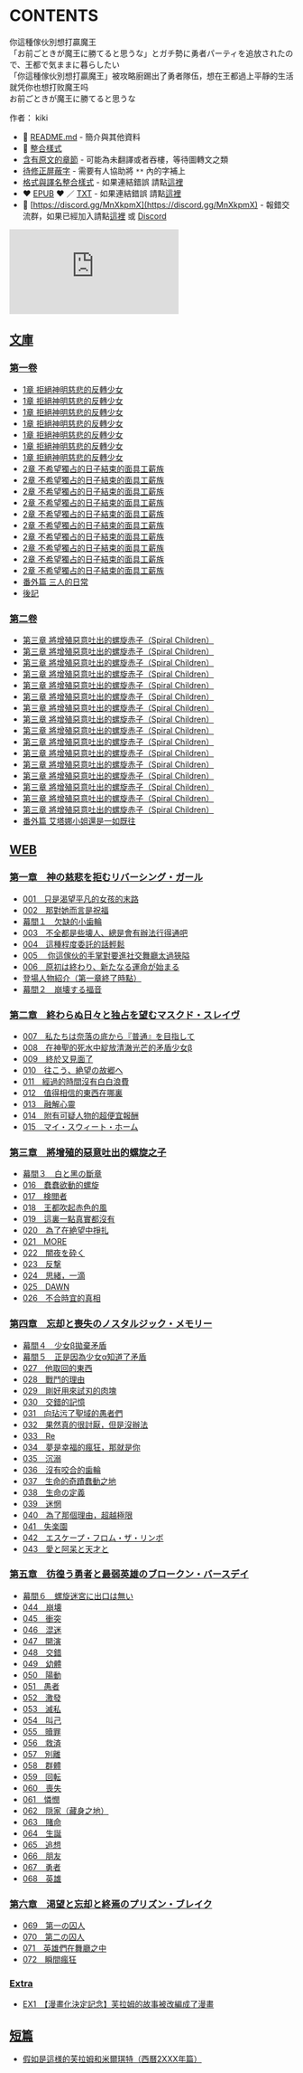# CONTENTS

你這種傢伙別想打贏魔王  
「お前ごときが魔王に勝てると思うな」とガチ勢に勇者パーティを追放されたので、王都で気ままに暮らしたい  
「你這種傢伙別想打贏魔王」被攻略廚踢出了勇者隊伍，想在王都過上平靜的生活  
就凭你也想打败魔王吗  
お前ごときが魔王に勝てると思うな  

作者： kiki  



- :closed_book: [README.md](README.md) - 簡介與其他資料
- :pencil: [整合樣式](%E6%95%B4%E5%90%88%E6%A8%A3%E5%BC%8F.md)
- [含有原文的章節](ja.md) - 可能為未翻譯或者吞樓，等待圖轉文之類
- [待修正屏蔽字](%E5%BE%85%E4%BF%AE%E6%AD%A3%E5%B1%8F%E8%94%BD%E5%AD%97.md) - 需要有人協助將 `**` 內的字補上
- [格式與譯名整合樣式](https://github.com/bluelovers/node-novel/blob/master/lib/locales/%E4%BD%A0%E9%80%99%E7%A8%AE%E5%82%A2%E4%BC%99%E5%88%A5%E6%83%B3%E6%89%93%E8%B4%8F%E9%AD%94%E7%8E%8B.ts) - 如果連結錯誤 請點[這裡](https://github.com/bluelovers/node-novel/blob/master/lib/locales/)
-  :heart: [EPUB](https://gitlab.com/demonovel/epub-txt/blob/master/girl/%E4%BD%A0%E9%80%99%E7%A8%AE%E5%82%A2%E4%BC%99%E5%88%A5%E6%83%B3%E6%89%93%E8%B4%8F%E9%AD%94%E7%8E%8B.epub) :heart:  ／ [TXT](https://gitlab.com/demonovel/epub-txt/blob/master/girl/out/%E4%BD%A0%E9%80%99%E7%A8%AE%E5%82%A2%E4%BC%99%E5%88%A5%E6%83%B3%E6%89%93%E8%B4%8F%E9%AD%94%E7%8E%8B.out.txt) - 如果連結錯誤 請點[這裡](https://gitlab.com/demonovel/epub-txt/blob/master/girl/)
- :mega: [https://discord.gg/MnXkpmX](https://discord.gg/MnXkpmX) - 報錯交流群，如果已經加入請點[這裡](https://discordapp.com/channels/467794087769014273/467794088285175809) 或 [Discord](https://discordapp.com/channels/@me)


![導航目錄](https://chart.apis.google.com/chart?cht=qr&chs=150x150&chl=https://gitlab.com/novel-group/txt-source/blob/master/girl_out/你這種傢伙別想打贏魔王/導航目錄.md "導航目錄")




## [文庫](00010_%E6%96%87%E5%BA%AB)


### [第一卷](00010_%E6%96%87%E5%BA%AB/10010_%E7%AC%AC%E4%B8%80%E5%8D%B7)

- [1章 拒絕神明慈悲的反轉少女](00010_%E6%96%87%E5%BA%AB/10010_%E7%AC%AC%E4%B8%80%E5%8D%B7/00010_1%E7%AB%A0%20%E6%8B%92%E7%B5%95%E7%A5%9E%E6%98%8E%E6%85%88%E6%82%B2%E7%9A%84%E5%8F%8D%E8%BD%89%E5%B0%91%E5%A5%B3/00020_001%20%E5%83%85%E5%83%85%E6%98%AF%E6%B8%B4%E6%9C%9B%E5%B9%B3%E5%87%A1%E7%9A%84%E5%B0%91%E5%A5%B3%E7%9A%84%E6%9C%AB%E8%B7%AF.txt)
- [1章 拒絕神明慈悲的反轉少女](00010_%E6%96%87%E5%BA%AB/10010_%E7%AC%AC%E4%B8%80%E5%8D%B7/00010_1%E7%AB%A0%20%E6%8B%92%E7%B5%95%E7%A5%9E%E6%98%8E%E6%85%88%E6%82%B2%E7%9A%84%E5%8F%8D%E8%BD%89%E5%B0%91%E5%A5%B3/00030_002%20%E9%82%A3%E5%B0%8D%E5%A5%B9%E8%80%8C%E8%A8%80%E6%98%AF%E7%A5%9D%E7%A6%8F.txt)
- [1章 拒絕神明慈悲的反轉少女](00010_%E6%96%87%E5%BA%AB/10010_%E7%AC%AC%E4%B8%80%E5%8D%B7/00010_1%E7%AB%A0%20%E6%8B%92%E7%B5%95%E7%A5%9E%E6%98%8E%E6%85%88%E6%82%B2%E7%9A%84%E5%8F%8D%E8%BD%89%E5%B0%91%E5%A5%B3/00040_%E5%B9%95%E9%96%93%EF%BC%91%20%E6%AC%A0%E7%BC%BA%E7%9A%84%E5%B0%8F%E6%AD%AF%E8%BC%AA.txt)
- [1章 拒絕神明慈悲的反轉少女](00010_%E6%96%87%E5%BA%AB/10010_%E7%AC%AC%E4%B8%80%E5%8D%B7/00010_1%E7%AB%A0%20%E6%8B%92%E7%B5%95%E7%A5%9E%E6%98%8E%E6%85%88%E6%82%B2%E7%9A%84%E5%8F%8D%E8%BD%89%E5%B0%91%E5%A5%B3/00050_003%20%E4%B8%8D%E5%85%A8%E9%83%BD%E6%98%AF%E4%BA%9B%E5%A3%8A%E4%BA%BA%EF%BC%8C%E7%B8%BD%E6%98%AF%E6%9C%83%E6%9C%89%E8%BE%A6%E6%B3%95%E8%A1%8C%E5%BE%97%E9%80%9A%E5%90%A7.txt)
- [1章 拒絕神明慈悲的反轉少女](00010_%E6%96%87%E5%BA%AB/10010_%E7%AC%AC%E4%B8%80%E5%8D%B7/00010_1%E7%AB%A0%20%E6%8B%92%E7%B5%95%E7%A5%9E%E6%98%8E%E6%85%88%E6%82%B2%E7%9A%84%E5%8F%8D%E8%BD%89%E5%B0%91%E5%A5%B3/00060_004%20%E9%80%99%E7%A8%AE%E7%A8%8B%E5%BA%A6%E5%A7%94%E6%89%98%E7%9A%84%E8%A9%B1%E8%BC%95%E6%9D%BE~.txt)
- [1章 拒絕神明慈悲的反轉少女](00010_%E6%96%87%E5%BA%AB/10010_%E7%AC%AC%E4%B8%80%E5%8D%B7/00010_1%E7%AB%A0%20%E6%8B%92%E7%B5%95%E7%A5%9E%E6%98%8E%E6%85%88%E6%82%B2%E7%9A%84%E5%8F%8D%E8%BD%89%E5%B0%91%E5%A5%B3/00070_005%20%E4%BD%A0%E9%80%99%E5%AE%B6%E4%BC%99%E7%9A%84%E6%89%8B%E6%8E%8C%E9%82%84%E4%B8%8D%E5%A4%A0%E8%AD%B2%E6%88%91%E8%B5%B7%E8%88%9E.txt)
- [1章 拒絕神明慈悲的反轉少女](00010_%E6%96%87%E5%BA%AB/10010_%E7%AC%AC%E4%B8%80%E5%8D%B7/00010_1%E7%AB%A0%20%E6%8B%92%E7%B5%95%E7%A5%9E%E6%98%8E%E6%85%88%E6%82%B2%E7%9A%84%E5%8F%8D%E8%BD%89%E5%B0%91%E5%A5%B3/00080_006%20%E5%8E%9F%E5%88%9D%E7%B5%90%E6%9D%9F%EF%BC%8C%E6%96%B0%E7%9A%84%E5%91%BD%E9%81%8B%E9%96%8B%E5%A7%8B.txt)
- [2章 不希望獨占的日子結束的面具工薪族](00010_%E6%96%87%E5%BA%AB/10010_%E7%AC%AC%E4%B8%80%E5%8D%B7/00090_2%E7%AB%A0%20%E4%B8%8D%E5%B8%8C%E6%9C%9B%E7%8D%A8%E5%8D%A0%E7%9A%84%E6%97%A5%E5%AD%90%E7%B5%90%E6%9D%9F%E7%9A%84%E9%9D%A2%E5%85%B7%E5%B7%A5%E8%96%AA%E6%97%8F/00090_%E5%B9%95%E9%96%93%EF%BC%92%20%E5%B4%A9%E5%A3%8A%E7%9A%84%E7%A6%8F%E9%9F%B3.txt)
- [2章 不希望獨占的日子結束的面具工薪族](00010_%E6%96%87%E5%BA%AB/10010_%E7%AC%AC%E4%B8%80%E5%8D%B7/00090_2%E7%AB%A0%20%E4%B8%8D%E5%B8%8C%E6%9C%9B%E7%8D%A8%E5%8D%A0%E7%9A%84%E6%97%A5%E5%AD%90%E7%B5%90%E6%9D%9F%E7%9A%84%E9%9D%A2%E5%85%B7%E5%B7%A5%E8%96%AA%E6%97%8F/00100_007%20%E6%88%91%E5%80%91%E6%98%AF%E5%BE%9E%E5%9C%B0%E7%8D%84%E7%9A%84%E5%BA%95%E9%83%A8%E5%90%91%E3%80%8E%E6%99%AE%E9%80%9A%E3%80%8F%E9%80%B2%E7%99%BC.txt)
- [2章 不希望獨占的日子結束的面具工薪族](00010_%E6%96%87%E5%BA%AB/10010_%E7%AC%AC%E4%B8%80%E5%8D%B7/00090_2%E7%AB%A0%20%E4%B8%8D%E5%B8%8C%E6%9C%9B%E7%8D%A8%E5%8D%A0%E7%9A%84%E6%97%A5%E5%AD%90%E7%B5%90%E6%9D%9F%E7%9A%84%E9%9D%A2%E5%85%B7%E5%B7%A5%E8%96%AA%E6%97%8F/00110_008%20%E5%9C%A8%E7%A5%9E%E8%81%96%E7%9A%84%E6%AD%BB%E6%B0%B4%E4%B8%AD%E7%B6%BB%E6%94%BE%E6%B8%85%E6%BE%88%E5%85%89%E8%8A%92%E7%9A%84%E7%9F%9B%E7%9B%BE%E5%B0%91%E5%A5%B3%CE%B2.txt)
- [2章 不希望獨占的日子結束的面具工薪族](00010_%E6%96%87%E5%BA%AB/10010_%E7%AC%AC%E4%B8%80%E5%8D%B7/00090_2%E7%AB%A0%20%E4%B8%8D%E5%B8%8C%E6%9C%9B%E7%8D%A8%E5%8D%A0%E7%9A%84%E6%97%A5%E5%AD%90%E7%B5%90%E6%9D%9F%E7%9A%84%E9%9D%A2%E5%85%B7%E5%B7%A5%E8%96%AA%E6%97%8F/00120_009%20%E7%B5%82%E6%96%BC%E5%8F%88%E8%A6%8B%E9%9D%A2%E4%BA%86.txt)
- [2章 不希望獨占的日子結束的面具工薪族](00010_%E6%96%87%E5%BA%AB/10010_%E7%AC%AC%E4%B8%80%E5%8D%B7/00090_2%E7%AB%A0%20%E4%B8%8D%E5%B8%8C%E6%9C%9B%E7%8D%A8%E5%8D%A0%E7%9A%84%E6%97%A5%E5%AD%90%E7%B5%90%E6%9D%9F%E7%9A%84%E9%9D%A2%E5%85%B7%E5%B7%A5%E8%96%AA%E6%97%8F/00130_010%20%E8%B5%B0%E5%90%A7%EF%BC%8C%E5%90%91%E8%91%97%E7%B5%B6%E6%9C%9B%E7%9A%84%E6%95%85%E9%83%B7.txt)
- [2章 不希望獨占的日子結束的面具工薪族](00010_%E6%96%87%E5%BA%AB/10010_%E7%AC%AC%E4%B8%80%E5%8D%B7/00090_2%E7%AB%A0%20%E4%B8%8D%E5%B8%8C%E6%9C%9B%E7%8D%A8%E5%8D%A0%E7%9A%84%E6%97%A5%E5%AD%90%E7%B5%90%E6%9D%9F%E7%9A%84%E9%9D%A2%E5%85%B7%E5%B7%A5%E8%96%AA%E6%97%8F/00140_011%20%E7%B6%93%E9%81%8E%E7%9A%84%E6%99%82%E9%96%93%E6%B2%92%E6%9C%89%E7%99%BD%E7%99%BD%E6%B5%AA%E8%B2%BB.txt)
- [2章 不希望獨占的日子結束的面具工薪族](00010_%E6%96%87%E5%BA%AB/10010_%E7%AC%AC%E4%B8%80%E5%8D%B7/00090_2%E7%AB%A0%20%E4%B8%8D%E5%B8%8C%E6%9C%9B%E7%8D%A8%E5%8D%A0%E7%9A%84%E6%97%A5%E5%AD%90%E7%B5%90%E6%9D%9F%E7%9A%84%E9%9D%A2%E5%85%B7%E5%B7%A5%E8%96%AA%E6%97%8F/00150_012%20%E5%80%BC%E5%BE%97%E7%9B%B8%E4%BF%A1%E7%9A%84%E6%9D%B1%E8%A5%BF%E5%9C%A8%E5%93%AA%E8%A3%A1.txt)
- [2章 不希望獨占的日子結束的面具工薪族](00010_%E6%96%87%E5%BA%AB/10010_%E7%AC%AC%E4%B8%80%E5%8D%B7/00090_2%E7%AB%A0%20%E4%B8%8D%E5%B8%8C%E6%9C%9B%E7%8D%A8%E5%8D%A0%E7%9A%84%E6%97%A5%E5%AD%90%E7%B5%90%E6%9D%9F%E7%9A%84%E9%9D%A2%E5%85%B7%E5%B7%A5%E8%96%AA%E6%97%8F/00160_013%20%E8%9E%8D%E8%A7%A3%E5%BF%83%E9%9D%88.txt)
- [2章 不希望獨占的日子結束的面具工薪族](00010_%E6%96%87%E5%BA%AB/10010_%E7%AC%AC%E4%B8%80%E5%8D%B7/00090_2%E7%AB%A0%20%E4%B8%8D%E5%B8%8C%E6%9C%9B%E7%8D%A8%E5%8D%A0%E7%9A%84%E6%97%A5%E5%AD%90%E7%B5%90%E6%9D%9F%E7%9A%84%E9%9D%A2%E5%85%B7%E5%B7%A5%E8%96%AA%E6%97%8F/00170_014%20%E9%99%84%E6%9C%89%E5%8F%AF%E7%96%91%E4%BA%BA%E7%89%A9%E7%9A%84%E8%B6%85%E4%BE%BF%E5%AE%9C%E5%A0%B1%E9%85%AC.txt)
- [2章 不希望獨占的日子結束的面具工薪族](00010_%E6%96%87%E5%BA%AB/10010_%E7%AC%AC%E4%B8%80%E5%8D%B7/00090_2%E7%AB%A0%20%E4%B8%8D%E5%B8%8C%E6%9C%9B%E7%8D%A8%E5%8D%A0%E7%9A%84%E6%97%A5%E5%AD%90%E7%B5%90%E6%9D%9F%E7%9A%84%E9%9D%A2%E5%85%B7%E5%B7%A5%E8%96%AA%E6%97%8F/00180_015%20My%20Sweet%20Home.txt)
- [番外篇 三人的日常](00010_%E6%96%87%E5%BA%AB/10010_%E7%AC%AC%E4%B8%80%E5%8D%B7/00190_%E7%95%AA%E5%A4%96%E7%AF%87%20%E4%B8%89%E4%BA%BA%E7%9A%84%E6%97%A5%E5%B8%B8.txt)
- [後記](00010_%E6%96%87%E5%BA%AB/10010_%E7%AC%AC%E4%B8%80%E5%8D%B7/00200_%E5%BE%8C%E8%A8%98.txt)

### [第二卷](00010_%E6%96%87%E5%BA%AB/10020_%E7%AC%AC%E4%BA%8C%E5%8D%B7)

- [第三章 將增殖惡意吐出的螺旋赤子（Spiral Children）](00010_%E6%96%87%E5%BA%AB/10020_%E7%AC%AC%E4%BA%8C%E5%8D%B7/00010_%E7%AC%AC%E4%B8%89%E7%AB%A0%20%E5%B0%87%E5%A2%9E%E6%AE%96%E6%83%A1%E6%84%8F%E5%90%90%E5%87%BA%E7%9A%84%E8%9E%BA%E6%97%8B%E8%B5%A4%E5%AD%90%EF%BC%88Spiral%20Children%EF%BC%89/00010_%E5%B9%95%E9%96%93%EF%BC%93%20%E7%99%BD%E8%88%87%E9%BB%91%E7%9A%84%E6%96%B7%E7%AB%A0.txt)
- [第三章 將增殖惡意吐出的螺旋赤子（Spiral Children）](00010_%E6%96%87%E5%BA%AB/10020_%E7%AC%AC%E4%BA%8C%E5%8D%B7/00010_%E7%AC%AC%E4%B8%89%E7%AB%A0%20%E5%B0%87%E5%A2%9E%E6%AE%96%E6%83%A1%E6%84%8F%E5%90%90%E5%87%BA%E7%9A%84%E8%9E%BA%E6%97%8B%E8%B5%A4%E5%AD%90%EF%BC%88Spiral%20Children%EF%BC%89/00020_001%20%E5%8D%91%E9%84%99%E5%B0%8F%E4%BA%BA%E7%AC%91%E4%BA%86.txt)
- [第三章 將增殖惡意吐出的螺旋赤子（Spiral Children）](00010_%E6%96%87%E5%BA%AB/10020_%E7%AC%AC%E4%BA%8C%E5%8D%B7/00010_%E7%AC%AC%E4%B8%89%E7%AB%A0%20%E5%B0%87%E5%A2%9E%E6%AE%96%E6%83%A1%E6%84%8F%E5%90%90%E5%87%BA%E7%9A%84%E8%9E%BA%E6%97%8B%E8%B5%A4%E5%AD%90%EF%BC%88Spiral%20Children%EF%BC%89/00030_002%20%E5%B1%A4%E5%B1%A4%E5%8C%85%E8%A3%B9%E7%9A%84%E8%9B%9B%E7%B5%B2.txt)
- [第三章 將增殖惡意吐出的螺旋赤子（Spiral Children）](00010_%E6%96%87%E5%BA%AB/10020_%E7%AC%AC%E4%BA%8C%E5%8D%B7/00010_%E7%AC%AC%E4%B8%89%E7%AB%A0%20%E5%B0%87%E5%A2%9E%E6%AE%96%E6%83%A1%E6%84%8F%E5%90%90%E5%87%BA%E7%9A%84%E8%9E%BA%E6%97%8B%E8%B5%A4%E5%AD%90%EF%BC%88Spiral%20Children%EF%BC%89/00040_003%20%E5%A5%B4%E9%9A%B7%E5%B0%91%E5%A5%B3%E7%84%A1%E8%99%95%E5%8F%AF%E9%80%83.txt)
- [第三章 將增殖惡意吐出的螺旋赤子（Spiral Children）](00010_%E6%96%87%E5%BA%AB/10020_%E7%AC%AC%E4%BA%8C%E5%8D%B7/00010_%E7%AC%AC%E4%B8%89%E7%AB%A0%20%E5%B0%87%E5%A2%9E%E6%AE%96%E6%83%A1%E6%84%8F%E5%90%90%E5%87%BA%E7%9A%84%E8%9E%BA%E6%97%8B%E8%B5%A4%E5%AD%90%EF%BC%88Spiral%20Children%EF%BC%89/00050_004%20%E5%9B%A0%E6%9E%9C%E5%BE%AA%E7%92%B0%E8%80%8C%E4%BE%86%E7%9A%84%E5%A0%B1%E6%87%89.txt)
- [第三章 將增殖惡意吐出的螺旋赤子（Spiral Children）](00010_%E6%96%87%E5%BA%AB/10020_%E7%AC%AC%E4%BA%8C%E5%8D%B7/00010_%E7%AC%AC%E4%B8%89%E7%AB%A0%20%E5%B0%87%E5%A2%9E%E6%AE%96%E6%83%A1%E6%84%8F%E5%90%90%E5%87%BA%E7%9A%84%E8%9E%BA%E6%97%8B%E8%B5%A4%E5%AD%90%EF%BC%88Spiral%20Children%EF%BC%89/00060_005%20%E8%A0%A2%E8%A0%A2%E6%AC%B2%E5%8B%95%E7%9A%84%E8%9E%BA%E6%97%8B.txt)
- [第三章 將增殖惡意吐出的螺旋赤子（Spiral Children）](00010_%E6%96%87%E5%BA%AB/10020_%E7%AC%AC%E4%BA%8C%E5%8D%B7/00010_%E7%AC%AC%E4%B8%89%E7%AB%A0%20%E5%B0%87%E5%A2%9E%E6%AE%96%E6%83%A1%E6%84%8F%E5%90%90%E5%87%BA%E7%9A%84%E8%9E%BA%E6%97%8B%E8%B5%A4%E5%AD%90%EF%BC%88Spiral%20Children%EF%BC%89/00070_006%20%E7%8E%8B%E9%83%BD%E5%90%B9%E8%B5%B7%E7%9A%84%E8%B5%A4%E8%89%B2%E4%B9%8B%E9%A2%A8.txt)
- [第三章 將增殖惡意吐出的螺旋赤子（Spiral Children）](00010_%E6%96%87%E5%BA%AB/10020_%E7%AC%AC%E4%BA%8C%E5%8D%B7/00010_%E7%AC%AC%E4%B8%89%E7%AB%A0%20%E5%B0%87%E5%A2%9E%E6%AE%96%E6%83%A1%E6%84%8F%E5%90%90%E5%87%BA%E7%9A%84%E8%9E%BA%E6%97%8B%E8%B5%A4%E5%AD%90%EF%BC%88Spiral%20Children%EF%BC%89/00080_007%20%E9%80%99%E9%87%8C%E4%B8%80%E9%BB%9E%E7%9C%9F%E5%AF%A6%E9%83%BD%E6%B2%92%E6%9C%89.txt)
- [第三章 將增殖惡意吐出的螺旋赤子（Spiral Children）](00010_%E6%96%87%E5%BA%AB/10020_%E7%AC%AC%E4%BA%8C%E5%8D%B7/00010_%E7%AC%AC%E4%B8%89%E7%AB%A0%20%E5%B0%87%E5%A2%9E%E6%AE%96%E6%83%A1%E6%84%8F%E5%90%90%E5%87%BA%E7%9A%84%E8%9E%BA%E6%97%8B%E8%B5%A4%E5%AD%90%EF%BC%88Spiral%20Children%EF%BC%89/00090_008%20%E7%84%A1%E5%8A%9B%E6%84%9F%E7%B8%BD%E6%98%AF%E4%BC%B4%E9%9A%A8%E8%91%97%E6%88%91.txt)
- [第三章 將增殖惡意吐出的螺旋赤子（Spiral Children）](00010_%E6%96%87%E5%BA%AB/10020_%E7%AC%AC%E4%BA%8C%E5%8D%B7/00010_%E7%AC%AC%E4%B8%89%E7%AB%A0%20%E5%B0%87%E5%A2%9E%E6%AE%96%E6%83%A1%E6%84%8F%E5%90%90%E5%87%BA%E7%9A%84%E8%9E%BA%E6%97%8B%E8%B5%A4%E5%AD%90%EF%BC%88Spiral%20Children%EF%BC%89/00100_009%20%E6%AC%A0%E7%BC%BA%E7%9A%84%E7%A2%8E%E7%89%87.txt)
- [第三章 將增殖惡意吐出的螺旋赤子（Spiral Children）](00010_%E6%96%87%E5%BA%AB/10020_%E7%AC%AC%E4%BA%8C%E5%8D%B7/00010_%E7%AC%AC%E4%B8%89%E7%AB%A0%20%E5%B0%87%E5%A2%9E%E6%AE%96%E6%83%A1%E6%84%8F%E5%90%90%E5%87%BA%E7%9A%84%E8%9E%BA%E6%97%8B%E8%B5%A4%E5%AD%90%EF%BC%88Spiral%20Children%EF%BC%89/00110_010%20MORE.txt)
- [第三章 將增殖惡意吐出的螺旋赤子（Spiral Children）](00010_%E6%96%87%E5%BA%AB/10020_%E7%AC%AC%E4%BA%8C%E5%8D%B7/00010_%E7%AC%AC%E4%B8%89%E7%AB%A0%20%E5%B0%87%E5%A2%9E%E6%AE%96%E6%83%A1%E6%84%8F%E5%90%90%E5%87%BA%E7%9A%84%E8%9E%BA%E6%97%8B%E8%B5%A4%E5%AD%90%EF%BC%88Spiral%20Children%EF%BC%89/00120_011%20%E7%B2%89%E7%A2%8E%E9%BB%91%E5%A4%9C.txt)
- [第三章 將增殖惡意吐出的螺旋赤子（Spiral Children）](00010_%E6%96%87%E5%BA%AB/10020_%E7%AC%AC%E4%BA%8C%E5%8D%B7/00010_%E7%AC%AC%E4%B8%89%E7%AB%A0%20%E5%B0%87%E5%A2%9E%E6%AE%96%E6%83%A1%E6%84%8F%E5%90%90%E5%87%BA%E7%9A%84%E8%9E%BA%E6%97%8B%E8%B5%A4%E5%AD%90%EF%BC%88Spiral%20Children%EF%BC%89/00130_012%20%E5%8F%8D%E6%92%83.txt)
- [第三章 將增殖惡意吐出的螺旋赤子（Spiral Children）](00010_%E6%96%87%E5%BA%AB/10020_%E7%AC%AC%E4%BA%8C%E5%8D%B7/00010_%E7%AC%AC%E4%B8%89%E7%AB%A0%20%E5%B0%87%E5%A2%9E%E6%AE%96%E6%83%A1%E6%84%8F%E5%90%90%E5%87%BA%E7%9A%84%E8%9E%BA%E6%97%8B%E8%B5%A4%E5%AD%90%EF%BC%88Spiral%20Children%EF%BC%89/00140_013%20%E9%BB%9E%E6%BB%B4%E5%9B%9E%E6%86%B6.txt)
- [第三章 將增殖惡意吐出的螺旋赤子（Spiral Children）](00010_%E6%96%87%E5%BA%AB/10020_%E7%AC%AC%E4%BA%8C%E5%8D%B7/00010_%E7%AC%AC%E4%B8%89%E7%AB%A0%20%E5%B0%87%E5%A2%9E%E6%AE%96%E6%83%A1%E6%84%8F%E5%90%90%E5%87%BA%E7%9A%84%E8%9E%BA%E6%97%8B%E8%B5%A4%E5%AD%90%EF%BC%88Spiral%20Children%EF%BC%89/00150_014%20DAWN.txt)
- [第三章 將增殖惡意吐出的螺旋赤子（Spiral Children）](00010_%E6%96%87%E5%BA%AB/10020_%E7%AC%AC%E4%BA%8C%E5%8D%B7/00010_%E7%AC%AC%E4%B8%89%E7%AB%A0%20%E5%B0%87%E5%A2%9E%E6%AE%96%E6%83%A1%E6%84%8F%E5%90%90%E5%87%BA%E7%9A%84%E8%9E%BA%E6%97%8B%E8%B5%A4%E5%AD%90%EF%BC%88Spiral%20Children%EF%BC%89/00160_015%20%E4%B8%8D%E5%90%88%E6%99%82%E5%AE%9C%E7%9A%84%E7%9C%9F%E7%9B%B8.txt)
- [番外篇 艾塔娜小姐還是一如既往](00010_%E6%96%87%E5%BA%AB/10020_%E7%AC%AC%E4%BA%8C%E5%8D%B7/00170_%E7%95%AA%E5%A4%96%E7%AF%87%20%E8%89%BE%E5%A1%94%E5%A8%9C%E5%B0%8F%E5%A7%90%E9%82%84%E6%98%AF%E4%B8%80%E5%A6%82%E6%97%A2%E5%BE%80.txt)


## [WEB](00020_WEB)


### [第一章　神の慈悲を拒むリバーシング・ガール](00020_WEB/00000_%E7%AC%AC%E4%B8%80%E7%AB%A0%E3%80%80%E7%A5%9E%E3%81%AE%E6%85%88%E6%82%B2%E3%82%92%E6%8B%92%E3%82%80%E3%83%AA%E3%83%90%E3%83%BC%E3%82%B7%E3%83%B3%E3%82%B0%E3%83%BB%E3%82%AC%E3%83%BC%E3%83%AB)

- [001　只是渴望平凡的女孩的末路](00020_WEB/00000_%E7%AC%AC%E4%B8%80%E7%AB%A0%E3%80%80%E7%A5%9E%E3%81%AE%E6%85%88%E6%82%B2%E3%82%92%E6%8B%92%E3%82%80%E3%83%AA%E3%83%90%E3%83%BC%E3%82%B7%E3%83%B3%E3%82%B0%E3%83%BB%E3%82%AC%E3%83%BC%E3%83%AB/00010_001%E3%80%80%E5%8F%AA%E6%98%AF%E6%B8%B4%E6%9C%9B%E5%B9%B3%E5%87%A1%E7%9A%84%E5%A5%B3%E5%AD%A9%E7%9A%84%E6%9C%AB%E8%B7%AF.txt)
- [002　那對她而言是祝福](00020_WEB/00000_%E7%AC%AC%E4%B8%80%E7%AB%A0%E3%80%80%E7%A5%9E%E3%81%AE%E6%85%88%E6%82%B2%E3%82%92%E6%8B%92%E3%82%80%E3%83%AA%E3%83%90%E3%83%BC%E3%82%B7%E3%83%B3%E3%82%B0%E3%83%BB%E3%82%AC%E3%83%BC%E3%83%AB/00020_002%E3%80%80%E9%82%A3%E5%B0%8D%E5%A5%B9%E8%80%8C%E8%A8%80%E6%98%AF%E7%A5%9D%E7%A6%8F.txt)
- [幕間１　欠缺的小歯輪](00020_WEB/00000_%E7%AC%AC%E4%B8%80%E7%AB%A0%E3%80%80%E7%A5%9E%E3%81%AE%E6%85%88%E6%82%B2%E3%82%92%E6%8B%92%E3%82%80%E3%83%AA%E3%83%90%E3%83%BC%E3%82%B7%E3%83%B3%E3%82%B0%E3%83%BB%E3%82%AC%E3%83%BC%E3%83%AB/00030_%E5%B9%95%E9%96%93%EF%BC%91%E3%80%80%E6%AC%A0%E7%BC%BA%E7%9A%84%E5%B0%8F%E6%AD%AF%E8%BC%AA.txt)
- [003　不全都是些壊人、總是會有辦法行得通吧](00020_WEB/00000_%E7%AC%AC%E4%B8%80%E7%AB%A0%E3%80%80%E7%A5%9E%E3%81%AE%E6%85%88%E6%82%B2%E3%82%92%E6%8B%92%E3%82%80%E3%83%AA%E3%83%90%E3%83%BC%E3%82%B7%E3%83%B3%E3%82%B0%E3%83%BB%E3%82%AC%E3%83%BC%E3%83%AB/00040_003%E3%80%80%E4%B8%8D%E5%85%A8%E9%83%BD%E6%98%AF%E4%BA%9B%E5%A3%8A%E4%BA%BA%E3%80%81%E7%B8%BD%E6%98%AF%E6%9C%83%E6%9C%89%E8%BE%A6%E6%B3%95%E8%A1%8C%E5%BE%97%E9%80%9A%E5%90%A7.txt)
- [004　這種程度委託的話輕鬆](00020_WEB/00000_%E7%AC%AC%E4%B8%80%E7%AB%A0%E3%80%80%E7%A5%9E%E3%81%AE%E6%85%88%E6%82%B2%E3%82%92%E6%8B%92%E3%82%80%E3%83%AA%E3%83%90%E3%83%BC%E3%82%B7%E3%83%B3%E3%82%B0%E3%83%BB%E3%82%AC%E3%83%BC%E3%83%AB/00050_004%E3%80%80%E9%80%99%E7%A8%AE%E7%A8%8B%E5%BA%A6%E5%A7%94%E8%A8%97%E7%9A%84%E8%A9%B1%E8%BC%95%E9%AC%86.txt)
- [005　 你這傢伙的手掌對要進社交舞廳太過狹隘](00020_WEB/00000_%E7%AC%AC%E4%B8%80%E7%AB%A0%E3%80%80%E7%A5%9E%E3%81%AE%E6%85%88%E6%82%B2%E3%82%92%E6%8B%92%E3%82%80%E3%83%AA%E3%83%90%E3%83%BC%E3%82%B7%E3%83%B3%E3%82%B0%E3%83%BB%E3%82%AC%E3%83%BC%E3%83%AB/00060_005%E3%80%80%20%E4%BD%A0%E9%80%99%E5%82%A2%E4%BC%99%E7%9A%84%E6%89%8B%E6%8E%8C%E5%B0%8D%E8%A6%81%E9%80%B2%E7%A4%BE%E4%BA%A4%E8%88%9E%E5%BB%B3%E5%A4%AA%E9%81%8E%E7%8B%B9%E9%9A%98.txt)
- [006　原初は終わり、新たなる運命が始まる](00020_WEB/00000_%E7%AC%AC%E4%B8%80%E7%AB%A0%E3%80%80%E7%A5%9E%E3%81%AE%E6%85%88%E6%82%B2%E3%82%92%E6%8B%92%E3%82%80%E3%83%AA%E3%83%90%E3%83%BC%E3%82%B7%E3%83%B3%E3%82%B0%E3%83%BB%E3%82%AC%E3%83%BC%E3%83%AB/00070_006%E3%80%80%E5%8E%9F%E5%88%9D%E3%81%AF%E7%B5%82%E3%82%8F%E3%82%8A%E3%80%81%E6%96%B0%E3%81%9F%E3%81%AA%E3%82%8B%E9%81%8B%E5%91%BD%E3%81%8C%E5%A7%8B%E3%81%BE%E3%82%8B.txt)
- [登場人物紹介（第一章終了時點）](00020_WEB/00000_%E7%AC%AC%E4%B8%80%E7%AB%A0%E3%80%80%E7%A5%9E%E3%81%AE%E6%85%88%E6%82%B2%E3%82%92%E6%8B%92%E3%82%80%E3%83%AA%E3%83%90%E3%83%BC%E3%82%B7%E3%83%B3%E3%82%B0%E3%83%BB%E3%82%AC%E3%83%BC%E3%83%AB/00080_%E7%99%BB%E5%A0%B4%E4%BA%BA%E7%89%A9%E7%B4%B9%E4%BB%8B%EF%BC%88%E7%AC%AC%E4%B8%80%E7%AB%A0%E7%B5%82%E4%BA%86%E6%99%82%E9%BB%9E%EF%BC%89.txt)
- [幕間２　崩壊する福音](00020_WEB/00000_%E7%AC%AC%E4%B8%80%E7%AB%A0%E3%80%80%E7%A5%9E%E3%81%AE%E6%85%88%E6%82%B2%E3%82%92%E6%8B%92%E3%82%80%E3%83%AA%E3%83%90%E3%83%BC%E3%82%B7%E3%83%B3%E3%82%B0%E3%83%BB%E3%82%AC%E3%83%BC%E3%83%AB/00090_%E5%B9%95%E9%96%93%EF%BC%92%E3%80%80%E5%B4%A9%E5%A3%8A%E3%81%99%E3%82%8B%E7%A6%8F%E9%9F%B3.txt)

### [第二章　終わらぬ日々と独占を望むマスクド・スレイヴ](00020_WEB/00010_%E7%AC%AC%E4%BA%8C%E7%AB%A0%E3%80%80%E7%B5%82%E3%82%8F%E3%82%89%E3%81%AC%E6%97%A5%E3%80%85%E3%81%A8%E7%8B%AC%E5%8D%A0%E3%82%92%E6%9C%9B%E3%82%80%E3%83%9E%E3%82%B9%E3%82%AF%E3%83%89%E3%83%BB%E3%82%B9%E3%83%AC%E3%82%A4%E3%83%B4)

- [007　私たちは奈落の底から『普通』を目指して](00020_WEB/00010_%E7%AC%AC%E4%BA%8C%E7%AB%A0%E3%80%80%E7%B5%82%E3%82%8F%E3%82%89%E3%81%AC%E6%97%A5%E3%80%85%E3%81%A8%E7%8B%AC%E5%8D%A0%E3%82%92%E6%9C%9B%E3%82%80%E3%83%9E%E3%82%B9%E3%82%AF%E3%83%89%E3%83%BB%E3%82%B9%E3%83%AC%E3%82%A4%E3%83%B4/00100_007%E3%80%80%E7%A7%81%E3%81%9F%E3%81%A1%E3%81%AF%E5%A5%88%E8%90%BD%E3%81%AE%E5%BA%95%E3%81%8B%E3%82%89%E3%80%8E%E6%99%AE%E9%80%9A%E3%80%8F%E3%82%92%E7%9B%AE%E6%8C%87%E3%81%97%E3%81%A6.txt)
- [008　在神聖的死水中綻放清澈光芒的矛盾少女β](00020_WEB/00010_%E7%AC%AC%E4%BA%8C%E7%AB%A0%E3%80%80%E7%B5%82%E3%82%8F%E3%82%89%E3%81%AC%E6%97%A5%E3%80%85%E3%81%A8%E7%8B%AC%E5%8D%A0%E3%82%92%E6%9C%9B%E3%82%80%E3%83%9E%E3%82%B9%E3%82%AF%E3%83%89%E3%83%BB%E3%82%B9%E3%83%AC%E3%82%A4%E3%83%B4/00110_008%E3%80%80%E5%9C%A8%E7%A5%9E%E8%81%96%E7%9A%84%E6%AD%BB%E6%B0%B4%E4%B8%AD%E7%B6%BB%E6%94%BE%E6%B8%85%E6%BE%88%E5%85%89%E8%8A%92%E7%9A%84%E7%9F%9B%E7%9B%BE%E5%B0%91%E5%A5%B3%CE%B2.txt)
- [009　終於又見面了](00020_WEB/00010_%E7%AC%AC%E4%BA%8C%E7%AB%A0%E3%80%80%E7%B5%82%E3%82%8F%E3%82%89%E3%81%AC%E6%97%A5%E3%80%85%E3%81%A8%E7%8B%AC%E5%8D%A0%E3%82%92%E6%9C%9B%E3%82%80%E3%83%9E%E3%82%B9%E3%82%AF%E3%83%89%E3%83%BB%E3%82%B9%E3%83%AC%E3%82%A4%E3%83%B4/00120_009%E3%80%80%E7%B5%82%E6%96%BC%E5%8F%88%E8%A6%8B%E9%9D%A2%E4%BA%86.txt)
- [010　往こう、絶望の故郷へ](00020_WEB/00010_%E7%AC%AC%E4%BA%8C%E7%AB%A0%E3%80%80%E7%B5%82%E3%82%8F%E3%82%89%E3%81%AC%E6%97%A5%E3%80%85%E3%81%A8%E7%8B%AC%E5%8D%A0%E3%82%92%E6%9C%9B%E3%82%80%E3%83%9E%E3%82%B9%E3%82%AF%E3%83%89%E3%83%BB%E3%82%B9%E3%83%AC%E3%82%A4%E3%83%B4/00130_010%E3%80%80%E5%BE%80%E3%81%93%E3%81%86%E3%80%81%E7%B5%B6%E6%9C%9B%E3%81%AE%E6%95%85%E9%83%B7%E3%81%B8.txt)
- [011　經過的時間沒有白白浪費](00020_WEB/00010_%E7%AC%AC%E4%BA%8C%E7%AB%A0%E3%80%80%E7%B5%82%E3%82%8F%E3%82%89%E3%81%AC%E6%97%A5%E3%80%85%E3%81%A8%E7%8B%AC%E5%8D%A0%E3%82%92%E6%9C%9B%E3%82%80%E3%83%9E%E3%82%B9%E3%82%AF%E3%83%89%E3%83%BB%E3%82%B9%E3%83%AC%E3%82%A4%E3%83%B4/00140_011%E3%80%80%E7%B6%93%E9%81%8E%E7%9A%84%E6%99%82%E9%96%93%E6%B2%92%E6%9C%89%E7%99%BD%E7%99%BD%E6%B5%AA%E8%B2%BB.txt)
- [012　值得相信的東西在哪裏](00020_WEB/00010_%E7%AC%AC%E4%BA%8C%E7%AB%A0%E3%80%80%E7%B5%82%E3%82%8F%E3%82%89%E3%81%AC%E6%97%A5%E3%80%85%E3%81%A8%E7%8B%AC%E5%8D%A0%E3%82%92%E6%9C%9B%E3%82%80%E3%83%9E%E3%82%B9%E3%82%AF%E3%83%89%E3%83%BB%E3%82%B9%E3%83%AC%E3%82%A4%E3%83%B4/00150_012%E3%80%80%E5%80%BC%E5%BE%97%E7%9B%B8%E4%BF%A1%E7%9A%84%E6%9D%B1%E8%A5%BF%E5%9C%A8%E5%93%AA%E8%A3%8F.txt)
- [013　融解心靈](00020_WEB/00010_%E7%AC%AC%E4%BA%8C%E7%AB%A0%E3%80%80%E7%B5%82%E3%82%8F%E3%82%89%E3%81%AC%E6%97%A5%E3%80%85%E3%81%A8%E7%8B%AC%E5%8D%A0%E3%82%92%E6%9C%9B%E3%82%80%E3%83%9E%E3%82%B9%E3%82%AF%E3%83%89%E3%83%BB%E3%82%B9%E3%83%AC%E3%82%A4%E3%83%B4/00160_013%E3%80%80%E8%9E%8D%E8%A7%A3%E5%BF%83%E9%9D%88.txt)
- [014　附有可疑人物的超便宜報酬](00020_WEB/00010_%E7%AC%AC%E4%BA%8C%E7%AB%A0%E3%80%80%E7%B5%82%E3%82%8F%E3%82%89%E3%81%AC%E6%97%A5%E3%80%85%E3%81%A8%E7%8B%AC%E5%8D%A0%E3%82%92%E6%9C%9B%E3%82%80%E3%83%9E%E3%82%B9%E3%82%AF%E3%83%89%E3%83%BB%E3%82%B9%E3%83%AC%E3%82%A4%E3%83%B4/00170_014%E3%80%80%E9%99%84%E6%9C%89%E5%8F%AF%E7%96%91%E4%BA%BA%E7%89%A9%E7%9A%84%E8%B6%85%E4%BE%BF%E5%AE%9C%E5%A0%B1%E9%85%AC.txt)
- [015　マイ・スウィート・ホーム](00020_WEB/00010_%E7%AC%AC%E4%BA%8C%E7%AB%A0%E3%80%80%E7%B5%82%E3%82%8F%E3%82%89%E3%81%AC%E6%97%A5%E3%80%85%E3%81%A8%E7%8B%AC%E5%8D%A0%E3%82%92%E6%9C%9B%E3%82%80%E3%83%9E%E3%82%B9%E3%82%AF%E3%83%89%E3%83%BB%E3%82%B9%E3%83%AC%E3%82%A4%E3%83%B4/00180_015%E3%80%80%E3%83%9E%E3%82%A4%E3%83%BB%E3%82%B9%E3%82%A6%E3%82%A3%E3%83%BC%E3%83%88%E3%83%BB%E3%83%9B%E3%83%BC%E3%83%A0.txt)

### [第三章　將增殖的惡意吐出的螺旋之子](00020_WEB/00020_%E7%AC%AC%E4%B8%89%E7%AB%A0%E3%80%80%E5%B0%87%E5%A2%9E%E6%AE%96%E7%9A%84%E6%83%A1%E6%84%8F%E5%90%90%E5%87%BA%E7%9A%84%E8%9E%BA%E6%97%8B%E4%B9%8B%E5%AD%90)

- [幕間３　白と黑の斷章](00020_WEB/00020_%E7%AC%AC%E4%B8%89%E7%AB%A0%E3%80%80%E5%B0%87%E5%A2%9E%E6%AE%96%E7%9A%84%E6%83%A1%E6%84%8F%E5%90%90%E5%87%BA%E7%9A%84%E8%9E%BA%E6%97%8B%E4%B9%8B%E5%AD%90/00190_%E5%B9%95%E9%96%93%EF%BC%93%E3%80%80%E7%99%BD%E3%81%A8%E9%BB%91%E3%81%AE%E6%96%B7%E7%AB%A0.txt)
- [016　蠢蠢欲動的螺旋](00020_WEB/00020_%E7%AC%AC%E4%B8%89%E7%AB%A0%E3%80%80%E5%B0%87%E5%A2%9E%E6%AE%96%E7%9A%84%E6%83%A1%E6%84%8F%E5%90%90%E5%87%BA%E7%9A%84%E8%9E%BA%E6%97%8B%E4%B9%8B%E5%AD%90/00200_016%E3%80%80%E8%A0%A2%E8%A0%A2%E6%AC%B2%E5%8B%95%E7%9A%84%E8%9E%BA%E6%97%8B.txt)
- [017　検閲者](00020_WEB/00020_%E7%AC%AC%E4%B8%89%E7%AB%A0%E3%80%80%E5%B0%87%E5%A2%9E%E6%AE%96%E7%9A%84%E6%83%A1%E6%84%8F%E5%90%90%E5%87%BA%E7%9A%84%E8%9E%BA%E6%97%8B%E4%B9%8B%E5%AD%90/00210_017%E3%80%80%E6%A4%9C%E9%96%B2%E8%80%85.txt)
- [018　王都吹起赤色的風](00020_WEB/00020_%E7%AC%AC%E4%B8%89%E7%AB%A0%E3%80%80%E5%B0%87%E5%A2%9E%E6%AE%96%E7%9A%84%E6%83%A1%E6%84%8F%E5%90%90%E5%87%BA%E7%9A%84%E8%9E%BA%E6%97%8B%E4%B9%8B%E5%AD%90/00220_018%E3%80%80%E7%8E%8B%E9%83%BD%E5%90%B9%E8%B5%B7%E8%B5%A4%E8%89%B2%E7%9A%84%E9%A2%A8.txt)
- [019　這裏一點真實都沒有](00020_WEB/00020_%E7%AC%AC%E4%B8%89%E7%AB%A0%E3%80%80%E5%B0%87%E5%A2%9E%E6%AE%96%E7%9A%84%E6%83%A1%E6%84%8F%E5%90%90%E5%87%BA%E7%9A%84%E8%9E%BA%E6%97%8B%E4%B9%8B%E5%AD%90/00230_019%E3%80%80%E9%80%99%E8%A3%8F%E4%B8%80%E9%BB%9E%E7%9C%9F%E5%AF%A6%E9%83%BD%E6%B2%92%E6%9C%89.txt)
- [020　為了在絶望中掙扎](00020_WEB/00020_%E7%AC%AC%E4%B8%89%E7%AB%A0%E3%80%80%E5%B0%87%E5%A2%9E%E6%AE%96%E7%9A%84%E6%83%A1%E6%84%8F%E5%90%90%E5%87%BA%E7%9A%84%E8%9E%BA%E6%97%8B%E4%B9%8B%E5%AD%90/00240_020%E3%80%80%E7%82%BA%E4%BA%86%E5%9C%A8%E7%B5%B6%E6%9C%9B%E4%B8%AD%E6%8E%99%E6%89%8E.txt)
- [021　MORE](00020_WEB/00020_%E7%AC%AC%E4%B8%89%E7%AB%A0%E3%80%80%E5%B0%87%E5%A2%9E%E6%AE%96%E7%9A%84%E6%83%A1%E6%84%8F%E5%90%90%E5%87%BA%E7%9A%84%E8%9E%BA%E6%97%8B%E4%B9%8B%E5%AD%90/00250_021%E3%80%80MORE.txt)
- [022　闇夜を砕く](00020_WEB/00020_%E7%AC%AC%E4%B8%89%E7%AB%A0%E3%80%80%E5%B0%87%E5%A2%9E%E6%AE%96%E7%9A%84%E6%83%A1%E6%84%8F%E5%90%90%E5%87%BA%E7%9A%84%E8%9E%BA%E6%97%8B%E4%B9%8B%E5%AD%90/00260_022%E3%80%80%E9%97%87%E5%A4%9C%E3%82%92%E7%A0%95%E3%81%8F.txt)
- [023　反撃](00020_WEB/00020_%E7%AC%AC%E4%B8%89%E7%AB%A0%E3%80%80%E5%B0%87%E5%A2%9E%E6%AE%96%E7%9A%84%E6%83%A1%E6%84%8F%E5%90%90%E5%87%BA%E7%9A%84%E8%9E%BA%E6%97%8B%E4%B9%8B%E5%AD%90/00270_023%E3%80%80%E5%8F%8D%E6%92%83.txt)
- [024　思緒，一滴](00020_WEB/00020_%E7%AC%AC%E4%B8%89%E7%AB%A0%E3%80%80%E5%B0%87%E5%A2%9E%E6%AE%96%E7%9A%84%E6%83%A1%E6%84%8F%E5%90%90%E5%87%BA%E7%9A%84%E8%9E%BA%E6%97%8B%E4%B9%8B%E5%AD%90/00280_024%E3%80%80%E6%80%9D%E7%B7%92%EF%BC%8C%E4%B8%80%E6%BB%B4.txt)
- [025　DAWN](00020_WEB/00020_%E7%AC%AC%E4%B8%89%E7%AB%A0%E3%80%80%E5%B0%87%E5%A2%9E%E6%AE%96%E7%9A%84%E6%83%A1%E6%84%8F%E5%90%90%E5%87%BA%E7%9A%84%E8%9E%BA%E6%97%8B%E4%B9%8B%E5%AD%90/00290_025%E3%80%80DAWN.txt)
- [026　不合時宜的真相](00020_WEB/00020_%E7%AC%AC%E4%B8%89%E7%AB%A0%E3%80%80%E5%B0%87%E5%A2%9E%E6%AE%96%E7%9A%84%E6%83%A1%E6%84%8F%E5%90%90%E5%87%BA%E7%9A%84%E8%9E%BA%E6%97%8B%E4%B9%8B%E5%AD%90/00300_026%E3%80%80%E4%B8%8D%E5%90%88%E6%99%82%E5%AE%9C%E7%9A%84%E7%9C%9F%E7%9B%B8.txt)

### [第四章　忘却と喪失のノスタルジック・メモリー](00020_WEB/00030_%E7%AC%AC%E5%9B%9B%E7%AB%A0%E3%80%80%E5%BF%98%E5%8D%B4%E3%81%A8%E5%96%AA%E5%A4%B1%E3%81%AE%E3%83%8E%E3%82%B9%E3%82%BF%E3%83%AB%E3%82%B8%E3%83%83%E3%82%AF%E3%83%BB%E3%83%A1%E3%83%A2%E3%83%AA%E3%83%BC)

- [幕間４　少女β拋棄矛盾](00020_WEB/00030_%E7%AC%AC%E5%9B%9B%E7%AB%A0%E3%80%80%E5%BF%98%E5%8D%B4%E3%81%A8%E5%96%AA%E5%A4%B1%E3%81%AE%E3%83%8E%E3%82%B9%E3%82%BF%E3%83%AB%E3%82%B8%E3%83%83%E3%82%AF%E3%83%BB%E3%83%A1%E3%83%A2%E3%83%AA%E3%83%BC/00310_%E5%B9%95%E9%96%93%EF%BC%94%E3%80%80%E5%B0%91%E5%A5%B3%CE%B2%E6%8B%8B%E6%A3%84%E7%9F%9B%E7%9B%BE.txt)
- [幕間５　正是因為少女α知道了矛盾](00020_WEB/00030_%E7%AC%AC%E5%9B%9B%E7%AB%A0%E3%80%80%E5%BF%98%E5%8D%B4%E3%81%A8%E5%96%AA%E5%A4%B1%E3%81%AE%E3%83%8E%E3%82%B9%E3%82%BF%E3%83%AB%E3%82%B8%E3%83%83%E3%82%AF%E3%83%BB%E3%83%A1%E3%83%A2%E3%83%AA%E3%83%BC/00320_%E5%B9%95%E9%96%93%EF%BC%95%E3%80%80%E6%AD%A3%E6%98%AF%E5%9B%A0%E7%82%BA%E5%B0%91%E5%A5%B3%CE%B1%E7%9F%A5%E9%81%93%E4%BA%86%E7%9F%9B%E7%9B%BE.txt)
- [027　他取回的東西](00020_WEB/00030_%E7%AC%AC%E5%9B%9B%E7%AB%A0%E3%80%80%E5%BF%98%E5%8D%B4%E3%81%A8%E5%96%AA%E5%A4%B1%E3%81%AE%E3%83%8E%E3%82%B9%E3%82%BF%E3%83%AB%E3%82%B8%E3%83%83%E3%82%AF%E3%83%BB%E3%83%A1%E3%83%A2%E3%83%AA%E3%83%BC/00330_027%E3%80%80%E4%BB%96%E5%8F%96%E5%9B%9E%E7%9A%84%E6%9D%B1%E8%A5%BF.txt)
- [028　戰鬥的理由](00020_WEB/00030_%E7%AC%AC%E5%9B%9B%E7%AB%A0%E3%80%80%E5%BF%98%E5%8D%B4%E3%81%A8%E5%96%AA%E5%A4%B1%E3%81%AE%E3%83%8E%E3%82%B9%E3%82%BF%E3%83%AB%E3%82%B8%E3%83%83%E3%82%AF%E3%83%BB%E3%83%A1%E3%83%A2%E3%83%AA%E3%83%BC/00340_028%E3%80%80%E6%88%B0%E9%AC%A5%E7%9A%84%E7%90%86%E7%94%B1.txt)
- [029　剛好用來試刃的肉塊](00020_WEB/00030_%E7%AC%AC%E5%9B%9B%E7%AB%A0%E3%80%80%E5%BF%98%E5%8D%B4%E3%81%A8%E5%96%AA%E5%A4%B1%E3%81%AE%E3%83%8E%E3%82%B9%E3%82%BF%E3%83%AB%E3%82%B8%E3%83%83%E3%82%AF%E3%83%BB%E3%83%A1%E3%83%A2%E3%83%AA%E3%83%BC/00350_029%E3%80%80%E5%89%9B%E5%A5%BD%E7%94%A8%E4%BE%86%E8%A9%A6%E5%88%83%E7%9A%84%E8%82%89%E5%A1%8A.txt)
- [030　交錯的記憶](00020_WEB/00030_%E7%AC%AC%E5%9B%9B%E7%AB%A0%E3%80%80%E5%BF%98%E5%8D%B4%E3%81%A8%E5%96%AA%E5%A4%B1%E3%81%AE%E3%83%8E%E3%82%B9%E3%82%BF%E3%83%AB%E3%82%B8%E3%83%83%E3%82%AF%E3%83%BB%E3%83%A1%E3%83%A2%E3%83%AA%E3%83%BC/00360_030%E3%80%80%E4%BA%A4%E9%8C%AF%E7%9A%84%E8%A8%98%E6%86%B6.txt)
- [031　向玷污了聖域的愚者們](00020_WEB/00030_%E7%AC%AC%E5%9B%9B%E7%AB%A0%E3%80%80%E5%BF%98%E5%8D%B4%E3%81%A8%E5%96%AA%E5%A4%B1%E3%81%AE%E3%83%8E%E3%82%B9%E3%82%BF%E3%83%AB%E3%82%B8%E3%83%83%E3%82%AF%E3%83%BB%E3%83%A1%E3%83%A2%E3%83%AA%E3%83%BC/00370_031%E3%80%80%E5%90%91%E7%8E%B7%E6%B1%A1%E4%BA%86%E8%81%96%E5%9F%9F%E7%9A%84%E6%84%9A%E8%80%85%E5%80%91.txt)
- [032　果然真的很討厭，但是沒辦法](00020_WEB/00030_%E7%AC%AC%E5%9B%9B%E7%AB%A0%E3%80%80%E5%BF%98%E5%8D%B4%E3%81%A8%E5%96%AA%E5%A4%B1%E3%81%AE%E3%83%8E%E3%82%B9%E3%82%BF%E3%83%AB%E3%82%B8%E3%83%83%E3%82%AF%E3%83%BB%E3%83%A1%E3%83%A2%E3%83%AA%E3%83%BC/00380_032%E3%80%80%E6%9E%9C%E7%84%B6%E7%9C%9F%E7%9A%84%E5%BE%88%E8%A8%8E%E5%8E%AD%EF%BC%8C%E4%BD%86%E6%98%AF%E6%B2%92%E8%BE%A6%E6%B3%95.txt)
- [033　Re](00020_WEB/00030_%E7%AC%AC%E5%9B%9B%E7%AB%A0%E3%80%80%E5%BF%98%E5%8D%B4%E3%81%A8%E5%96%AA%E5%A4%B1%E3%81%AE%E3%83%8E%E3%82%B9%E3%82%BF%E3%83%AB%E3%82%B8%E3%83%83%E3%82%AF%E3%83%BB%E3%83%A1%E3%83%A2%E3%83%AA%E3%83%BC/00390_033%E3%80%80Re.txt)
- [034　夢是幸福的瘋狂，那就是你](00020_WEB/00030_%E7%AC%AC%E5%9B%9B%E7%AB%A0%E3%80%80%E5%BF%98%E5%8D%B4%E3%81%A8%E5%96%AA%E5%A4%B1%E3%81%AE%E3%83%8E%E3%82%B9%E3%82%BF%E3%83%AB%E3%82%B8%E3%83%83%E3%82%AF%E3%83%BB%E3%83%A1%E3%83%A2%E3%83%AA%E3%83%BC/00400_034%E3%80%80%E5%A4%A2%E6%98%AF%E5%B9%B8%E7%A6%8F%E7%9A%84%E7%98%8B%E7%8B%82%EF%BC%8C%E9%82%A3%E5%B0%B1%E6%98%AF%E4%BD%A0.txt)
- [035　沉溺](00020_WEB/00030_%E7%AC%AC%E5%9B%9B%E7%AB%A0%E3%80%80%E5%BF%98%E5%8D%B4%E3%81%A8%E5%96%AA%E5%A4%B1%E3%81%AE%E3%83%8E%E3%82%B9%E3%82%BF%E3%83%AB%E3%82%B8%E3%83%83%E3%82%AF%E3%83%BB%E3%83%A1%E3%83%A2%E3%83%AA%E3%83%BC/00410_035%E3%80%80%E6%B2%89%E6%BA%BA.txt)
- [036　沒有咬合的歯輪](00020_WEB/00030_%E7%AC%AC%E5%9B%9B%E7%AB%A0%E3%80%80%E5%BF%98%E5%8D%B4%E3%81%A8%E5%96%AA%E5%A4%B1%E3%81%AE%E3%83%8E%E3%82%B9%E3%82%BF%E3%83%AB%E3%82%B8%E3%83%83%E3%82%AF%E3%83%BB%E3%83%A1%E3%83%A2%E3%83%AA%E3%83%BC/00420_036%E3%80%80%E6%B2%92%E6%9C%89%E5%92%AC%E5%90%88%E7%9A%84%E6%AD%AF%E8%BC%AA.txt)
- [037　生命的奇蹟蠢動之地](00020_WEB/00030_%E7%AC%AC%E5%9B%9B%E7%AB%A0%E3%80%80%E5%BF%98%E5%8D%B4%E3%81%A8%E5%96%AA%E5%A4%B1%E3%81%AE%E3%83%8E%E3%82%B9%E3%82%BF%E3%83%AB%E3%82%B8%E3%83%83%E3%82%AF%E3%83%BB%E3%83%A1%E3%83%A2%E3%83%AA%E3%83%BC/00430_037%E3%80%80%E7%94%9F%E5%91%BD%E7%9A%84%E5%A5%87%E8%B9%9F%E8%A0%A2%E5%8B%95%E4%B9%8B%E5%9C%B0.txt)
- [038　生命の定義](00020_WEB/00030_%E7%AC%AC%E5%9B%9B%E7%AB%A0%E3%80%80%E5%BF%98%E5%8D%B4%E3%81%A8%E5%96%AA%E5%A4%B1%E3%81%AE%E3%83%8E%E3%82%B9%E3%82%BF%E3%83%AB%E3%82%B8%E3%83%83%E3%82%AF%E3%83%BB%E3%83%A1%E3%83%A2%E3%83%AA%E3%83%BC/00440_038%E3%80%80%E7%94%9F%E5%91%BD%E3%81%AE%E5%AE%9A%E7%BE%A9.txt)
- [039　迷惘](00020_WEB/00030_%E7%AC%AC%E5%9B%9B%E7%AB%A0%E3%80%80%E5%BF%98%E5%8D%B4%E3%81%A8%E5%96%AA%E5%A4%B1%E3%81%AE%E3%83%8E%E3%82%B9%E3%82%BF%E3%83%AB%E3%82%B8%E3%83%83%E3%82%AF%E3%83%BB%E3%83%A1%E3%83%A2%E3%83%AA%E3%83%BC/00450_039%E3%80%80%E8%BF%B7%E6%83%98.txt)
- [040　為了那個理由，超越極限](00020_WEB/00030_%E7%AC%AC%E5%9B%9B%E7%AB%A0%E3%80%80%E5%BF%98%E5%8D%B4%E3%81%A8%E5%96%AA%E5%A4%B1%E3%81%AE%E3%83%8E%E3%82%B9%E3%82%BF%E3%83%AB%E3%82%B8%E3%83%83%E3%82%AF%E3%83%BB%E3%83%A1%E3%83%A2%E3%83%AA%E3%83%BC/00460_040%E3%80%80%E7%82%BA%E4%BA%86%E9%82%A3%E5%80%8B%E7%90%86%E7%94%B1%EF%BC%8C%E8%B6%85%E8%B6%8A%E6%A5%B5%E9%99%90.txt)
- [041　失楽園](00020_WEB/00030_%E7%AC%AC%E5%9B%9B%E7%AB%A0%E3%80%80%E5%BF%98%E5%8D%B4%E3%81%A8%E5%96%AA%E5%A4%B1%E3%81%AE%E3%83%8E%E3%82%B9%E3%82%BF%E3%83%AB%E3%82%B8%E3%83%83%E3%82%AF%E3%83%BB%E3%83%A1%E3%83%A2%E3%83%AA%E3%83%BC/00470_041%E3%80%80%E5%A4%B1%E6%A5%BD%E5%9C%92.txt)
- [042　エスケープ・フロム・ザ・リンボ](00020_WEB/00030_%E7%AC%AC%E5%9B%9B%E7%AB%A0%E3%80%80%E5%BF%98%E5%8D%B4%E3%81%A8%E5%96%AA%E5%A4%B1%E3%81%AE%E3%83%8E%E3%82%B9%E3%82%BF%E3%83%AB%E3%82%B8%E3%83%83%E3%82%AF%E3%83%BB%E3%83%A1%E3%83%A2%E3%83%AA%E3%83%BC/00480_042%E3%80%80%E3%82%A8%E3%82%B9%E3%82%B1%E3%83%BC%E3%83%97%E3%83%BB%E3%83%95%E3%83%AD%E3%83%A0%E3%83%BB%E3%82%B6%E3%83%BB%E3%83%AA%E3%83%B3%E3%83%9C.txt)
- [043　愛と阿呆と天才と](00020_WEB/00030_%E7%AC%AC%E5%9B%9B%E7%AB%A0%E3%80%80%E5%BF%98%E5%8D%B4%E3%81%A8%E5%96%AA%E5%A4%B1%E3%81%AE%E3%83%8E%E3%82%B9%E3%82%BF%E3%83%AB%E3%82%B8%E3%83%83%E3%82%AF%E3%83%BB%E3%83%A1%E3%83%A2%E3%83%AA%E3%83%BC/00490_043%E3%80%80%E6%84%9B%E3%81%A8%E9%98%BF%E5%91%86%E3%81%A8%E5%A4%A9%E6%89%8D%E3%81%A8.txt)

### [第五章　彷徨う勇者と最弱英雄のブロークン・バースデイ](00020_WEB/00040_%E7%AC%AC%E4%BA%94%E7%AB%A0%E3%80%80%E5%BD%B7%E5%BE%A8%E3%81%86%E5%8B%87%E8%80%85%E3%81%A8%E6%9C%80%E5%BC%B1%E8%8B%B1%E9%9B%84%E3%81%AE%E3%83%96%E3%83%AD%E3%83%BC%E3%82%AF%E3%83%B3%E3%83%BB%E3%83%90%E3%83%BC%E3%82%B9%E3%83%87%E3%82%A4)

- [幕間６　螺旋迷宮に出口は無い](00020_WEB/00040_%E7%AC%AC%E4%BA%94%E7%AB%A0%E3%80%80%E5%BD%B7%E5%BE%A8%E3%81%86%E5%8B%87%E8%80%85%E3%81%A8%E6%9C%80%E5%BC%B1%E8%8B%B1%E9%9B%84%E3%81%AE%E3%83%96%E3%83%AD%E3%83%BC%E3%82%AF%E3%83%B3%E3%83%BB%E3%83%90%E3%83%BC%E3%82%B9%E3%83%87%E3%82%A4/00500_%E5%B9%95%E9%96%93%EF%BC%96%E3%80%80%E8%9E%BA%E6%97%8B%E8%BF%B7%E5%AE%AE%E3%81%AB%E5%87%BA%E5%8F%A3%E3%81%AF%E7%84%A1%E3%81%84.txt)
- [044　崩壊](00020_WEB/00040_%E7%AC%AC%E4%BA%94%E7%AB%A0%E3%80%80%E5%BD%B7%E5%BE%A8%E3%81%86%E5%8B%87%E8%80%85%E3%81%A8%E6%9C%80%E5%BC%B1%E8%8B%B1%E9%9B%84%E3%81%AE%E3%83%96%E3%83%AD%E3%83%BC%E3%82%AF%E3%83%B3%E3%83%BB%E3%83%90%E3%83%BC%E3%82%B9%E3%83%87%E3%82%A4/00510_044%E3%80%80%E5%B4%A9%E5%A3%8A.txt)
- [045　衝突](00020_WEB/00040_%E7%AC%AC%E4%BA%94%E7%AB%A0%E3%80%80%E5%BD%B7%E5%BE%A8%E3%81%86%E5%8B%87%E8%80%85%E3%81%A8%E6%9C%80%E5%BC%B1%E8%8B%B1%E9%9B%84%E3%81%AE%E3%83%96%E3%83%AD%E3%83%BC%E3%82%AF%E3%83%B3%E3%83%BB%E3%83%90%E3%83%BC%E3%82%B9%E3%83%87%E3%82%A4/00520_045%E3%80%80%E8%A1%9D%E7%AA%81.txt)
- [046　混迷](00020_WEB/00040_%E7%AC%AC%E4%BA%94%E7%AB%A0%E3%80%80%E5%BD%B7%E5%BE%A8%E3%81%86%E5%8B%87%E8%80%85%E3%81%A8%E6%9C%80%E5%BC%B1%E8%8B%B1%E9%9B%84%E3%81%AE%E3%83%96%E3%83%AD%E3%83%BC%E3%82%AF%E3%83%B3%E3%83%BB%E3%83%90%E3%83%BC%E3%82%B9%E3%83%87%E3%82%A4/00530_046%E3%80%80%E6%B7%B7%E8%BF%B7.txt)
- [047　開演](00020_WEB/00040_%E7%AC%AC%E4%BA%94%E7%AB%A0%E3%80%80%E5%BD%B7%E5%BE%A8%E3%81%86%E5%8B%87%E8%80%85%E3%81%A8%E6%9C%80%E5%BC%B1%E8%8B%B1%E9%9B%84%E3%81%AE%E3%83%96%E3%83%AD%E3%83%BC%E3%82%AF%E3%83%B3%E3%83%BB%E3%83%90%E3%83%BC%E3%82%B9%E3%83%87%E3%82%A4/00540_047%E3%80%80%E9%96%8B%E6%BC%94.txt)
- [048　交錯](00020_WEB/00040_%E7%AC%AC%E4%BA%94%E7%AB%A0%E3%80%80%E5%BD%B7%E5%BE%A8%E3%81%86%E5%8B%87%E8%80%85%E3%81%A8%E6%9C%80%E5%BC%B1%E8%8B%B1%E9%9B%84%E3%81%AE%E3%83%96%E3%83%AD%E3%83%BC%E3%82%AF%E3%83%B3%E3%83%BB%E3%83%90%E3%83%BC%E3%82%B9%E3%83%87%E3%82%A4/00550_048%E3%80%80%E4%BA%A4%E9%8C%AF.txt)
- [049　幼體](00020_WEB/00040_%E7%AC%AC%E4%BA%94%E7%AB%A0%E3%80%80%E5%BD%B7%E5%BE%A8%E3%81%86%E5%8B%87%E8%80%85%E3%81%A8%E6%9C%80%E5%BC%B1%E8%8B%B1%E9%9B%84%E3%81%AE%E3%83%96%E3%83%AD%E3%83%BC%E3%82%AF%E3%83%B3%E3%83%BB%E3%83%90%E3%83%BC%E3%82%B9%E3%83%87%E3%82%A4/00560_049%E3%80%80%E5%B9%BC%E9%AB%94.txt)
- [050　陽動](00020_WEB/00040_%E7%AC%AC%E4%BA%94%E7%AB%A0%E3%80%80%E5%BD%B7%E5%BE%A8%E3%81%86%E5%8B%87%E8%80%85%E3%81%A8%E6%9C%80%E5%BC%B1%E8%8B%B1%E9%9B%84%E3%81%AE%E3%83%96%E3%83%AD%E3%83%BC%E3%82%AF%E3%83%B3%E3%83%BB%E3%83%90%E3%83%BC%E3%82%B9%E3%83%87%E3%82%A4/00570_050%E3%80%80%E9%99%BD%E5%8B%95.txt)
- [051　愚者](00020_WEB/00040_%E7%AC%AC%E4%BA%94%E7%AB%A0%E3%80%80%E5%BD%B7%E5%BE%A8%E3%81%86%E5%8B%87%E8%80%85%E3%81%A8%E6%9C%80%E5%BC%B1%E8%8B%B1%E9%9B%84%E3%81%AE%E3%83%96%E3%83%AD%E3%83%BC%E3%82%AF%E3%83%B3%E3%83%BB%E3%83%90%E3%83%BC%E3%82%B9%E3%83%87%E3%82%A4/00580_051%E3%80%80%E6%84%9A%E8%80%85.txt)
- [052　激發](00020_WEB/00040_%E7%AC%AC%E4%BA%94%E7%AB%A0%E3%80%80%E5%BD%B7%E5%BE%A8%E3%81%86%E5%8B%87%E8%80%85%E3%81%A8%E6%9C%80%E5%BC%B1%E8%8B%B1%E9%9B%84%E3%81%AE%E3%83%96%E3%83%AD%E3%83%BC%E3%82%AF%E3%83%B3%E3%83%BB%E3%83%90%E3%83%BC%E3%82%B9%E3%83%87%E3%82%A4/00590_052%E3%80%80%E6%BF%80%E7%99%BC.txt)
- [053　滅私](00020_WEB/00040_%E7%AC%AC%E4%BA%94%E7%AB%A0%E3%80%80%E5%BD%B7%E5%BE%A8%E3%81%86%E5%8B%87%E8%80%85%E3%81%A8%E6%9C%80%E5%BC%B1%E8%8B%B1%E9%9B%84%E3%81%AE%E3%83%96%E3%83%AD%E3%83%BC%E3%82%AF%E3%83%B3%E3%83%BB%E3%83%90%E3%83%BC%E3%82%B9%E3%83%87%E3%82%A4/00600_053%E3%80%80%E6%BB%85%E7%A7%81.txt)
- [054　叫己](00020_WEB/00040_%E7%AC%AC%E4%BA%94%E7%AB%A0%E3%80%80%E5%BD%B7%E5%BE%A8%E3%81%86%E5%8B%87%E8%80%85%E3%81%A8%E6%9C%80%E5%BC%B1%E8%8B%B1%E9%9B%84%E3%81%AE%E3%83%96%E3%83%AD%E3%83%BC%E3%82%AF%E3%83%B3%E3%83%BB%E3%83%90%E3%83%BC%E3%82%B9%E3%83%87%E3%82%A4/00610_054%E3%80%80%E5%8F%AB%E5%B7%B1.txt)
- [055　贖罪](00020_WEB/00040_%E7%AC%AC%E4%BA%94%E7%AB%A0%E3%80%80%E5%BD%B7%E5%BE%A8%E3%81%86%E5%8B%87%E8%80%85%E3%81%A8%E6%9C%80%E5%BC%B1%E8%8B%B1%E9%9B%84%E3%81%AE%E3%83%96%E3%83%AD%E3%83%BC%E3%82%AF%E3%83%B3%E3%83%BB%E3%83%90%E3%83%BC%E3%82%B9%E3%83%87%E3%82%A4/00620_055%E3%80%80%E8%B4%96%E7%BD%AA.txt)
- [056　救済](00020_WEB/00040_%E7%AC%AC%E4%BA%94%E7%AB%A0%E3%80%80%E5%BD%B7%E5%BE%A8%E3%81%86%E5%8B%87%E8%80%85%E3%81%A8%E6%9C%80%E5%BC%B1%E8%8B%B1%E9%9B%84%E3%81%AE%E3%83%96%E3%83%AD%E3%83%BC%E3%82%AF%E3%83%B3%E3%83%BB%E3%83%90%E3%83%BC%E3%82%B9%E3%83%87%E3%82%A4/00630_056%E3%80%80%E6%95%91%E6%B8%88.txt)
- [057　別離](00020_WEB/00040_%E7%AC%AC%E4%BA%94%E7%AB%A0%E3%80%80%E5%BD%B7%E5%BE%A8%E3%81%86%E5%8B%87%E8%80%85%E3%81%A8%E6%9C%80%E5%BC%B1%E8%8B%B1%E9%9B%84%E3%81%AE%E3%83%96%E3%83%AD%E3%83%BC%E3%82%AF%E3%83%B3%E3%83%BB%E3%83%90%E3%83%BC%E3%82%B9%E3%83%87%E3%82%A4/00640_057%E3%80%80%E5%88%A5%E9%9B%A2.txt)
- [058　群體](00020_WEB/00040_%E7%AC%AC%E4%BA%94%E7%AB%A0%E3%80%80%E5%BD%B7%E5%BE%A8%E3%81%86%E5%8B%87%E8%80%85%E3%81%A8%E6%9C%80%E5%BC%B1%E8%8B%B1%E9%9B%84%E3%81%AE%E3%83%96%E3%83%AD%E3%83%BC%E3%82%AF%E3%83%B3%E3%83%BB%E3%83%90%E3%83%BC%E3%82%B9%E3%83%87%E3%82%A4/00650_058%E3%80%80%E7%BE%A4%E9%AB%94.txt)
- [059　回転](00020_WEB/00040_%E7%AC%AC%E4%BA%94%E7%AB%A0%E3%80%80%E5%BD%B7%E5%BE%A8%E3%81%86%E5%8B%87%E8%80%85%E3%81%A8%E6%9C%80%E5%BC%B1%E8%8B%B1%E9%9B%84%E3%81%AE%E3%83%96%E3%83%AD%E3%83%BC%E3%82%AF%E3%83%B3%E3%83%BB%E3%83%90%E3%83%BC%E3%82%B9%E3%83%87%E3%82%A4/00660_059%E3%80%80%E5%9B%9E%E8%BB%A2.txt)
- [060　喪失](00020_WEB/00040_%E7%AC%AC%E4%BA%94%E7%AB%A0%E3%80%80%E5%BD%B7%E5%BE%A8%E3%81%86%E5%8B%87%E8%80%85%E3%81%A8%E6%9C%80%E5%BC%B1%E8%8B%B1%E9%9B%84%E3%81%AE%E3%83%96%E3%83%AD%E3%83%BC%E3%82%AF%E3%83%B3%E3%83%BB%E3%83%90%E3%83%BC%E3%82%B9%E3%83%87%E3%82%A4/00670_060%E3%80%80%E5%96%AA%E5%A4%B1.txt)
- [061　憐憫](00020_WEB/00040_%E7%AC%AC%E4%BA%94%E7%AB%A0%E3%80%80%E5%BD%B7%E5%BE%A8%E3%81%86%E5%8B%87%E8%80%85%E3%81%A8%E6%9C%80%E5%BC%B1%E8%8B%B1%E9%9B%84%E3%81%AE%E3%83%96%E3%83%AD%E3%83%BC%E3%82%AF%E3%83%B3%E3%83%BB%E3%83%90%E3%83%BC%E3%82%B9%E3%83%87%E3%82%A4/00680_061%E3%80%80%E6%86%90%E6%86%AB.txt)
- [062　隠家（藏身之地）](00020_WEB/00040_%E7%AC%AC%E4%BA%94%E7%AB%A0%E3%80%80%E5%BD%B7%E5%BE%A8%E3%81%86%E5%8B%87%E8%80%85%E3%81%A8%E6%9C%80%E5%BC%B1%E8%8B%B1%E9%9B%84%E3%81%AE%E3%83%96%E3%83%AD%E3%83%BC%E3%82%AF%E3%83%B3%E3%83%BB%E3%83%90%E3%83%BC%E3%82%B9%E3%83%87%E3%82%A4/00690_062%E3%80%80%E9%9A%A0%E5%AE%B6%EF%BC%88%E8%97%8F%E8%BA%AB%E4%B9%8B%E5%9C%B0%EF%BC%89.txt)
- [063　賭命](00020_WEB/00040_%E7%AC%AC%E4%BA%94%E7%AB%A0%E3%80%80%E5%BD%B7%E5%BE%A8%E3%81%86%E5%8B%87%E8%80%85%E3%81%A8%E6%9C%80%E5%BC%B1%E8%8B%B1%E9%9B%84%E3%81%AE%E3%83%96%E3%83%AD%E3%83%BC%E3%82%AF%E3%83%B3%E3%83%BB%E3%83%90%E3%83%BC%E3%82%B9%E3%83%87%E3%82%A4/00700_063%E3%80%80%E8%B3%AD%E5%91%BD.txt)
- [064　生誕](00020_WEB/00040_%E7%AC%AC%E4%BA%94%E7%AB%A0%E3%80%80%E5%BD%B7%E5%BE%A8%E3%81%86%E5%8B%87%E8%80%85%E3%81%A8%E6%9C%80%E5%BC%B1%E8%8B%B1%E9%9B%84%E3%81%AE%E3%83%96%E3%83%AD%E3%83%BC%E3%82%AF%E3%83%B3%E3%83%BB%E3%83%90%E3%83%BC%E3%82%B9%E3%83%87%E3%82%A4/00710_064%E3%80%80%E7%94%9F%E8%AA%95.txt)
- [065　追想](00020_WEB/00040_%E7%AC%AC%E4%BA%94%E7%AB%A0%E3%80%80%E5%BD%B7%E5%BE%A8%E3%81%86%E5%8B%87%E8%80%85%E3%81%A8%E6%9C%80%E5%BC%B1%E8%8B%B1%E9%9B%84%E3%81%AE%E3%83%96%E3%83%AD%E3%83%BC%E3%82%AF%E3%83%B3%E3%83%BB%E3%83%90%E3%83%BC%E3%82%B9%E3%83%87%E3%82%A4/00720_065%E3%80%80%E8%BF%BD%E6%83%B3.txt)
- [066　朋友](00020_WEB/00040_%E7%AC%AC%E4%BA%94%E7%AB%A0%E3%80%80%E5%BD%B7%E5%BE%A8%E3%81%86%E5%8B%87%E8%80%85%E3%81%A8%E6%9C%80%E5%BC%B1%E8%8B%B1%E9%9B%84%E3%81%AE%E3%83%96%E3%83%AD%E3%83%BC%E3%82%AF%E3%83%B3%E3%83%BB%E3%83%90%E3%83%BC%E3%82%B9%E3%83%87%E3%82%A4/00730_066%E3%80%80%E6%9C%8B%E5%8F%8B.txt)
- [067　勇者](00020_WEB/00040_%E7%AC%AC%E4%BA%94%E7%AB%A0%E3%80%80%E5%BD%B7%E5%BE%A8%E3%81%86%E5%8B%87%E8%80%85%E3%81%A8%E6%9C%80%E5%BC%B1%E8%8B%B1%E9%9B%84%E3%81%AE%E3%83%96%E3%83%AD%E3%83%BC%E3%82%AF%E3%83%B3%E3%83%BB%E3%83%90%E3%83%BC%E3%82%B9%E3%83%87%E3%82%A4/00740_067%E3%80%80%E5%8B%87%E8%80%85.txt)
- [068　英雄](00020_WEB/00040_%E7%AC%AC%E4%BA%94%E7%AB%A0%E3%80%80%E5%BD%B7%E5%BE%A8%E3%81%86%E5%8B%87%E8%80%85%E3%81%A8%E6%9C%80%E5%BC%B1%E8%8B%B1%E9%9B%84%E3%81%AE%E3%83%96%E3%83%AD%E3%83%BC%E3%82%AF%E3%83%B3%E3%83%BB%E3%83%90%E3%83%BC%E3%82%B9%E3%83%87%E3%82%A4/00750_068%E3%80%80%E8%8B%B1%E9%9B%84.txt)

### [第六章　渇望と忘却と終焉のプリズン・ブレイク](00020_WEB/00050_%E7%AC%AC%E5%85%AD%E7%AB%A0%E3%80%80%E6%B8%87%E6%9C%9B%E3%81%A8%E5%BF%98%E5%8D%B4%E3%81%A8%E7%B5%82%E7%84%89%E3%81%AE%E3%83%97%E3%83%AA%E3%82%BA%E3%83%B3%E3%83%BB%E3%83%96%E3%83%AC%E3%82%A4%E3%82%AF)

- [069　第一の囚人](00020_WEB/00050_%E7%AC%AC%E5%85%AD%E7%AB%A0%E3%80%80%E6%B8%87%E6%9C%9B%E3%81%A8%E5%BF%98%E5%8D%B4%E3%81%A8%E7%B5%82%E7%84%89%E3%81%AE%E3%83%97%E3%83%AA%E3%82%BA%E3%83%B3%E3%83%BB%E3%83%96%E3%83%AC%E3%82%A4%E3%82%AF/00010_069%E3%80%80%E7%AC%AC%E4%B8%80%E3%81%AE%E5%9B%9A%E4%BA%BA.txt)
- [070　第二の囚人](00020_WEB/00050_%E7%AC%AC%E5%85%AD%E7%AB%A0%E3%80%80%E6%B8%87%E6%9C%9B%E3%81%A8%E5%BF%98%E5%8D%B4%E3%81%A8%E7%B5%82%E7%84%89%E3%81%AE%E3%83%97%E3%83%AA%E3%82%BA%E3%83%B3%E3%83%BB%E3%83%96%E3%83%AC%E3%82%A4%E3%82%AF/00020_070%E3%80%80%E7%AC%AC%E4%BA%8C%E3%81%AE%E5%9B%9A%E4%BA%BA.txt)
- [071　英雄們在舞廳之中](00020_WEB/00050_%E7%AC%AC%E5%85%AD%E7%AB%A0%E3%80%80%E6%B8%87%E6%9C%9B%E3%81%A8%E5%BF%98%E5%8D%B4%E3%81%A8%E7%B5%82%E7%84%89%E3%81%AE%E3%83%97%E3%83%AA%E3%82%BA%E3%83%B3%E3%83%BB%E3%83%96%E3%83%AC%E3%82%A4%E3%82%AF/00030_071%E3%80%80%E8%8B%B1%E9%9B%84%E5%80%91%E5%9C%A8%E8%88%9E%E5%BB%B3%E4%B9%8B%E4%B8%AD.txt)
- [072　瞬間瘋狂](00020_WEB/00050_%E7%AC%AC%E5%85%AD%E7%AB%A0%E3%80%80%E6%B8%87%E6%9C%9B%E3%81%A8%E5%BF%98%E5%8D%B4%E3%81%A8%E7%B5%82%E7%84%89%E3%81%AE%E3%83%97%E3%83%AA%E3%82%BA%E3%83%B3%E3%83%BB%E3%83%96%E3%83%AC%E3%82%A4%E3%82%AF/00040_072%E3%80%80%E7%9E%AC%E9%96%93%E7%98%8B%E7%8B%82.txt)

### [Extra](00020_WEB/00100_Extra)

- [EX1　【漫畫化決定記念】芙拉姆的故事被改編成了漫畫](00020_WEB/00100_Extra/00010_EX1%E3%80%80%E3%80%90%E6%BC%AB%E7%95%AB%E5%8C%96%E6%B1%BA%E5%AE%9A%E8%A8%98%E5%BF%B5%E3%80%91%E8%8A%99%E6%8B%89%E5%A7%86%E7%9A%84%E6%95%85%E4%BA%8B%E8%A2%AB%E6%94%B9%E7%B7%A8%E6%88%90%E4%BA%86%E6%BC%AB%E7%95%AB.txt)


## [短篇](00030_%E7%9F%AD%E7%AF%87)

- [假如是這様的芙拉姆和米爾琪特（西曆2XXX年篇）](00030_%E7%9F%AD%E7%AF%87/%E5%81%87%E5%A6%82%E6%98%AF%E9%80%99%E6%A7%98%E7%9A%84%E8%8A%99%E6%8B%89%E5%A7%86%E5%92%8C%E7%B1%B3%E7%88%BE%E7%90%AA%E7%89%B9%EF%BC%88%E8%A5%BF%E6%9B%862XXX%E5%B9%B4%E7%AF%87%EF%BC%89.txt)

